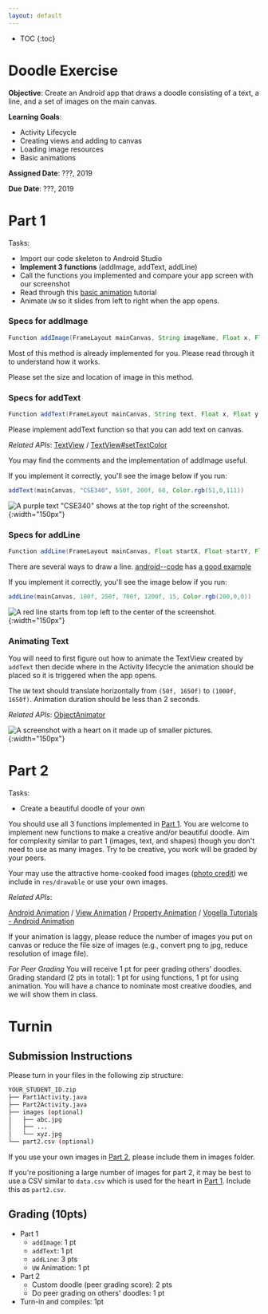 ```yaml
---
layout: default
---
```


* TOC
{:toc}

# Doodle Exercise

**Objective**: Create an Android app that draws a doodle consisting of a text, a line, and a set of images on the main canvas.

**Learning Goals**:
- Activity Lifecycle
- Creating views and adding to canvas
- Loading image resources
- Basic animations

**Assigned Date**: ???, 2019

**Due Date**: ???, 2019

# Part 1

Tasks:
- Import our code skeleton to Android Studio
- **Implement 3 functions** (addImage, addText, addLine)
- Call the functions you implemented and compare your app screen with our screenshot
- Read through this [basic animation](https://developer.android.com/training/animation/reposition-view) tutorial
- Animate `UW` so it slides from left to right when the app opens.

### Specs for addImage
```java
Function addImage(FrameLayout mainCanvas, String imageName, Float x, Float y, int size)
```

Most of this method is already implemented for you. Please read through it to understand how it works.

Please set the size and location of image in this method.

### Specs for addText
```java
Function addText(FrameLayout mainCanvas, String text, Float x, Float y, int fontSize, int color)
```
Please implement addText function so that you can add text on canvas.

*Related APIs*:
[TextView](https://developer.android.com/reference/android/widget/TextView.html) /
[TextView#setTextColor](https://developer.android.com/reference/android/widget/TextView#setTextColor(int))

You may find the comments and the implementation of addImage useful.

If you implement it correctly, you'll see the image below if you run:
```java
addText(mainCanvas, "CSE340", 550f, 200f, 60, Color.rgb(51,0,111))
```

![A purple text "CSE340" shows at the top right of the screenshot.](doodle-img/add_text_sample.png){:width="150px"}


### Specs for addLine
```java
Function addLine(FrameLayout mainCanvas, Float startX, Float startY, Float endX, Float endY, int width, int color)
```

There are several ways to draw a line. [android--code](https://android--code.blogspot.com) has [a good example](https://android--code.blogspot.com/2015/11/android-how-to-draw-line-on-canvas.html)

If you implement it correctly, you'll see the image below if you run:
```java
addLine(mainCanvas, 100f, 250f, 700f, 1200f, 15, Color.rgb(200,0,0))
```

![A red line starts from top left to the center of the screenshot.](doodle-img/add_line_sample.png){:width="150px"}


### Animating Text

You will need to first figure out how to animate the TextView created by `addText` then decide where in the Activity lifecycle the animation should be placed so it is triggered when the app opens.

The `UW` text should translate horizontally from `(50f, 1650f)` to `(1000f, 1650f)`. Animation duration should be less than 2 seconds.

*Related APIs*:
[ObjectAnimator](https://developer.android.com/reference/android/animation/ObjectAnimator)

![A screenshot with a heart on it made up of smaller pictures.](doodle-img/screenshot.png){:width="150px"}

# Part 2

Tasks:
- Create a beautiful doodle of your own

You should use all 3 functions implemented in [Part 1](#part-1). You are welcome to implement new functions to make a creative and/or beautiful doodle. Aim for complexity similar to part 1 (images, text, and shapes) though you don't need to use as many images. Try to be creative, you work will be graded by your peers.

Your may use the attractive home-cooked food images ([photo credit](https://www.XiaoyiZhang.me)) we include in `res/drawable` or use your own images.

*Related APIs*:

[Android Animation](https://developer.android.com/training/animation/reposition-view) / [View Animation](https://developer.android.com/guide/topics/graphics/view-animation.html) / [Property Animation](https://developer.android.com/guide/topics/graphics/prop-animation.html) / [Vogella Tutorials - Android Animation](http://www.vogella.com/tutorials/AndroidAnimation/article.html)

If your animation is laggy, please reduce the number of images you put on canvas or reduce the file size of images (e.g., convert png to jpg, reduce resolution of image file).

*For Peer Grading*
You will receive 1 pt for peer grading others' doodles.
Grading standard (2 pts in total): 1 pt for using functions, 1 pt for using animation.
You will have a chance to nominate most creative doodles, and we will show them in class.


# Turnin
## Submission Instructions

Please turn in your files in the following zip structure:

```bash
YOUR_STUDENT_ID.zip
├── Part1Activity.java
├── Part2Activity.java
├── images (optional)
│   ├── abc.jpg
│   ├── ...
│   └── xyz.jpg
└── part2.csv (optional)
```

If you use your own images in [Part 2](#part-2), please include them in images folder.

If you're positioning a large number of images for part 2, it may be best to use a CSV similar to `data.csv` which is used for the heart in [Part 1](#part-1). Include this as `part2.csv`.

## Grading (10pts)

- Part 1
  - `addImage`: 1 pt
  - `addText`: 1 pt
  - `addLine`: 3 pts
  - `UW` Animation: 1 pt
- Part 2
  - Custom doodle (peer grading score): 2 pts
  - Do peer grading on others' doodles: 1 pt
- Turn-in and compiles: 1pt
